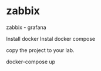 # zabbix
zabbix - grafana


Install docker
Instal docker compose

copy the project to your lab.

docker-compose up
